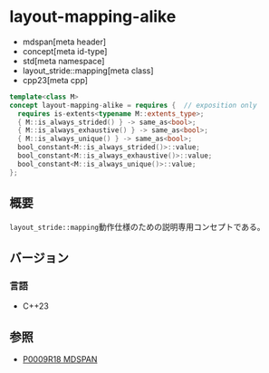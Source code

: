 # layout-mapping-alike
* mdspan[meta header]
* concept[meta id-type]
* std[meta namespace]
* layout_stride::mapping[meta class]
* cpp23[meta cpp]

```cpp
template<class M>
concept layout-mapping-alike = requires {  // exposition only
  requires is-extents<typename M::extents_type>;
  { M::is_always_strided() } -> same_as<bool>;
  { M::is_always_exhaustive() } -> same_as<bool>;
  { M::is_always_unique() } -> same_as<bool>;
  bool_constant<M::is_always_strided()>::value;
  bool_constant<M::is_always_exhaustive()>::value;
  bool_constant<M::is_always_unique()>::value;
};
```

## 概要
`layout_stride::mapping`動作仕様のための説明専用コンセプトである。


## バージョン
### 言語
- C++23


## 参照
- [P0009R18 MDSPAN](https://www.open-std.org/jtc1/sc22/wg21/docs/papers/2022/p0009r18.html)
